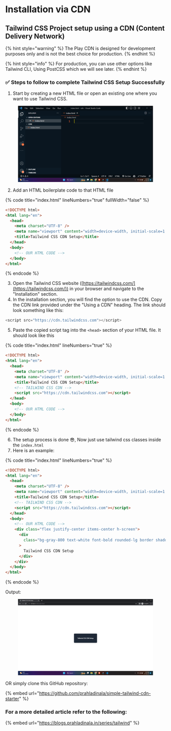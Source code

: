 # Installation via CDN

## Tailwind CSS Project setup using a CDN (Content Delivery Network)

{% hint style="warning" %}
The Play CDN is designed for development purposes only and is not the best choice for production.
{% endhint %}

{% hint style="info" %}
For production, you can use other options like Tailwind CLI, Using PostCSS which we will see later.
{% endhint %}

### ✅ Steps to follow to complete Tailwind CSS Setup Successfully

1. Start by creating a new HTML file or open an existing one where you want to use Tailwind CSS.

<figure><img src="../.gitbook/assets/image (5).png" alt=""><figcaption></figcaption></figure>

2. Add an HTML boilerplate code to that HTML file

{% code title="index.html" lineNumbers="true" fullWidth="false" %}
```html
<!DOCTYPE html>
<html lang="en">
  <head>
    <meta charset="UTF-8" />
    <meta name="viewport" content="width=device-width, initial-scale=1.0" />
    <title>Tailwind CSS CDN Setup</title>
  </head>
  <body>
    <!-- OUR HTML CODE -->
  </body>
</html>
```
{% endcode %}

3. Open the Tailwind CSS website ([https://tailwindcss.com/](https://tailwindcss.com/)) in your browser and navigate to the "Installation" section.
4. In the installation section, you will find the option to use the CDN. Copy the CDN link provided under the "Using a CDN" heading. The link should look something like this:

```javascript
<script src="https://cdn.tailwindcss.com"></script>
```

5. Paste the copied script tag into the `<head>` section of your HTML file. It should look like this

{% code title="index.html" lineNumbers="true" %}
```html
<!DOCTYPE html>
<html lang="en">
  <head>
    <meta charset="UTF-8" />
    <meta name="viewport" content="width=device-width, initial-scale=1.0" />
    <title>Tailwind CSS CDN Setup</title>
    <!-- TAILWIND CSS CDN -->
    <script src="https://cdn.tailwindcss.com"></script>
  </head>
  <body>
    <!-- OUR HTML CODE -->
  </body>
</html>
```
{% endcode %}

6. The setup process is done 😎, Now just use tailwind css classes inside the `index.html`
7. Here is an example:

{% code title="index.html" lineNumbers="true" %}
```html
<!DOCTYPE html>
<html lang="en">
  <head>
    <meta charset="UTF-8" />
    <meta name="viewport" content="width=device-width, initial-scale=1.0" />
    <title>Tailwind CSS CDN Setup</title>
    <!-- TAILWIND CSS CDN -->
    <script src="https://cdn.tailwindcss.com"></script>
  </head>
  <body>
    <!-- OUR HTML CODE -->
    <div class="flex justify-center items-center h-screen">
      <div
        class="bg-gray-800 text-white font-bold rounded-lg border shadow-lg p-10"
      >
        Tailwind CSS CDN Setup
      </div>
    </div>
  </body>
</html>
```
{% endcode %}

Output:

<figure><img src="../.gitbook/assets/image (2).png" alt=""><figcaption></figcaption></figure>

OR simply clone this GitHub repository:

{% embed url="https://github.com/prahladinala/simple-tailwind-cdn-starter" %}

### For a more detailed article refer to the following:

{% embed url="https://blogs.prahladinala.in/series/tailwind" %}
